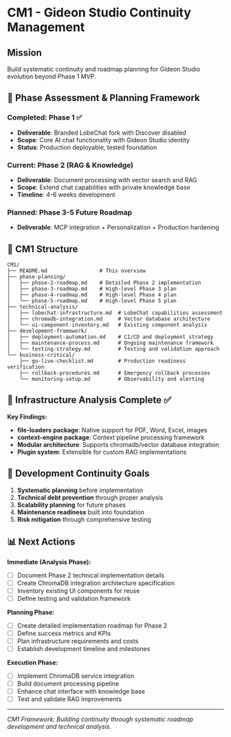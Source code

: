 # CM1 - Gideon Studio Continuity Management

## Mission
Build systematic continuity and roadmap planning for Gideon Studio evolution beyond Phase 1 MVP.

## 🎯 Phase Assessment & Planning Framework

### Completed: Phase 1 ✅
- **Deliverable**: Branded LobeChat fork with Discover disabled
- **Scope**: Core AI chat functionality with Gideon Studio identity
- **Status**: Production deployable, tested foundation

### Current: Phase 2 (RAG & Knowledge)
- **Deliverable**: Document processing with vector search and RAG
- **Scope**: Extend chat capabilities with private knowledge base
- **Timeline**: 4-6 weeks development

### Planned: Phase 3-5 Future Roadmap
- **Deliverable**: MCP integration + Personalization + Production hardening

## 📁 CM1 Structure

```
CM1/
├── README.md                 # This overview
├── phase-planning/
│   ├── phase-2-roadmap.md    # Detailed Phase 2 implementation
│   ├── phase-3-roadmap.md    # High-level Phase 3 plan
│   ├── phase-4-roadmap.md    # High-level Phase 4 plan
│   └── phase-5-roadmap.md    # High-level Phase 5 plan
├── technical-analysis/
│   ├── lobechat-infrastructure.md  # LobeChat capabilities assessment
│   ├── chromadb-integration.md     # Vector database architecture
│   └── ui-component-inventory.md   # Existing component analysis
├── development-framework/
│   ├── deployment-automation.md    # CI/CD and deployment strategy
│   ├── maintenance-process.md      # Ongoing maintenance framework
│   └── testing-strategy.md         # Testing and validation approach
└── business-critical/
    ├── go-live-checklist.md        # Production readiness verification
    ├── rollback-procedures.md      # Emergency rollback processes
    └── monitoring-setup.md         # Observability and alerting
```

## 🔬 Infrastructure Analysis Complete ✅

**Key Findings:**
- **file-loaders package**: Native support for PDF, Word, Excel, images
- **context-engine package**: Context pipeline processing framework
- **Modular architecture**: Supports chromadb/vector database integration
- **Plugin system**: Extensible for custom RAG implementations

## 🚀 Development Continuity Goals

1. **Systematic planning** before implementation
2. **Technical debt prevention** through proper analysis
3. **Scalability planning** for future phases
4. **Maintenance readiness** built into foundation
5. **Risk mitigation** through comprehensive testing

## 📊 Next Actions

**Immediate (Analysis Phase):**
- [ ] Document Phase 2 technical implementation details
- [ ] Create ChromaDB integration architecture specification
- [ ] Inventory existing UI components for reuse
- [ ] Define testing and validation framework

**Planning Phase:**
- [ ] Create detailed implementation roadmap for Phase 2
- [ ] Define success metrics and KPIs
- [ ] Plan infrastructure requirements and costs
- [ ] Establish development timeline and milestones

**Execution Phase:**
- [ ] Implement ChromaDB service integration
- [ ] Build document processing pipeline
- [ ] Enhance chat interface with knowledge base
- [ ] Test and validate RAG improvements

---

*CM1 Framework: Building continuity through systematic roadmap development and technical analysis.*
